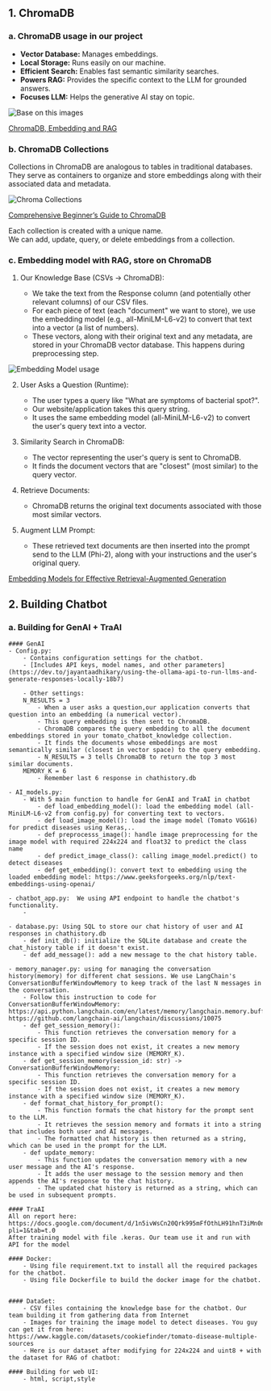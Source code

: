 ## 1. ChromaDB

### a. ChromaDB usage in our project

- **Vector Database:** Manages embeddings.  
- **Local Storage:** Runs easily on our machine.  
- **Efficient Search:** Enables fast semantic similarity searches.  
- **Powers RAG:** Provides the specific context to the LLM for grounded answers.  
- **Focuses LLM:** Helps the generative AI stay on topic.

![Base on this images](2025-05-31-23-48-40.png)

[ChromaDB, Embedding and RAG](https://www.gettingstarted.ai/tutorial-chroma-db-best-vector-database-for-langchain-store-embeddings/#:~:text=The%20LangChain%20framework%20allows%20you%20to%20build%20a,to%20LangChain%3F%20Start%20with%20this%20introductory%20post%20first)  

### b. ChromaDB Collections

Collections in ChromaDB are analogous to tables in traditional databases.  
They serve as containers to organize and store embeddings along with their associated data and metadata.

![Chroma Collections](2025-05-31-23-27-50.png)

[Comprehensive Beginner’s Guide to ChromaDB](https://medium.com/@syeedmdtalha/a-comprehensive-beginners-guide-to-chromadb-eb2fa22ee22f)  

Each collection is created with a unique name.  
We can add, update, query, or delete embeddings from a collection.

### c. Embedding model with RAG, store on ChromaDB

1. Our Knowledge Base (CSVs -> ChromaDB):

    - We take the text from the Response column (and potentially other relevant columns) of our CSV files.
    - For each piece of text (each "document" we want to store), we use the embedding model (e.g., all-MiniLM-L6-v2) to convert that text into a vector (a list of numbers).
    - These vectors, along with their original text and any metadata, are stored in your ChromaDB vector database. This happens during preprocessing step.

![Embedding Model usage](2025-06-03-12-42-28.png)

2. User Asks a Question (Runtime):

    - The user types a query like "What are symptoms of bacterial spot?".
    - Our website/application takes this query string.
    - It uses the same embedding model (all-MiniLM-L6-v2) to convert the user's query text into a vector.

3. Similarity Search in ChromaDB:

    - The vector representing the user's query is sent to ChromaDB.
    - It finds the document vectors that are "closest" (most similar) to the query vector.

4. Retrieve Documents:

    - ChromaDB returns the original text documents associated with those most similar vectors.

5. Augment LLM Prompt:

    - These retrieved text documents are then inserted into the prompt send to the LLM (Phi-2), along with your instructions and the user's original query.

[Embedding Models for Effective Retrieval-Augmented Generation](https://medium.com/bright-ai/choosing-the-right-embedding-for-rag-in-generative-ai-applications-8cf5b36472e1)  

## 2. Building Chatbot

### a. Building for GenAI + TraAI
    #### GenAI
    - Config.py:
        - Contains configuration settings for the chatbot.
        - [Includes API keys, model names, and other parameters](https://dev.to/jayantaadhikary/using-the-ollama-api-to-run-llms-and-generate-responses-locally-18b7) 
        
        - Other settings:  
        N_RESULTS = 3
            - When a user asks a question,our application converts that question into an embedding (a numerical vector).  
            - This query embedding is then sent to ChromaDB.  
            - ChromaDB compares the query embedding to all the document embeddings stored in your tomato_chatbot_knowledge collection.  
            - It finds the documents whose embeddings are most semantically similar (closest in vector space) to the query embedding.  
            - N_RESULTS = 3 tells ChromaDB to return the top 3 most similar documents.  
        MEMORY_K = 6
            - Remember last 6 response in chathistory.db  
    
    - AI_models.py:  
        - With 5 main function to handle for GenAI and TraAI in chatbot  
            - def load_embedding_model(): load the embedding model (all-MiniLM-L6-v2 from config.py) for converting text to vectors.  
            - def load_image_model(): load the image model (Tomato VGG16) for predict diseases using Keras,..  
            - def preprocesss_image(): handle image preprocessing for the image model with required 224x224 and float32 to predict the class name  
            - def predict_image_class(): calling image_model.predict() to detect diseases  
            - def get_embedding(): convert text to embedding using the loaded embedding model: https://www.geeksforgeeks.org/nlp/text-embeddings-using-openai/  
    
    - chatbot_app.py:  We using API endpoint to handle the chatbot's functionality.  
        - 
    
    - database.py: Using SQL to store our chat history of user and AI responses in chathistory.db  
        - def init_db(): initialize the SQLite database and create the chat_history table if it doesn't exist.  
        - def add_message(): add a new message to the chat history table.  
    
    - memory_manager.py: using for managing the conversation history(memory) for different chat sessions. We use LangChain's ConversationBufferWindowMemory to keep track of the last N messages in the conversation.  
        - Follow this instruction to code for ConversationBufferWindowMemory: https://api.python.langchain.com/en/latest/memory/langchain.memory.buffer_window.ConversationBufferWindowMemory.html, https://github.com/langchain-ai/langchain/discussions/10075
        - def get_session_memory():  
            - This function retrieves the conversation memory for a specific session ID.  
            - If the session does not exist, it creates a new memory instance with a specified window size (MEMORY_K).  
        - def get_session_memory(session_id: str) -> ConversationBufferWindowMemory:  
            - This function retrieves the conversation memory for a specific session ID.  
            - If the session does not exist, it creates a new memory instance with a specified window size (MEMORY_K).  
        - def format_chat_history_for_prompt(): 
            - This function formats the chat history for the prompt sent to the LLM.  
            - It retrieves the session memory and formats it into a string that includes both user and AI messages.  
            - The formatted chat history is then returned as a string, which can be used in the prompt for the LLM.  
        - def update_memory:  
            - This function updates the conversation memory with a new user message and the AI's response.  
            - It adds the user message to the session memory and then appends the AI's response to the chat history.  
            - The updated chat history is returned as a string, which can be used in subsequent prompts.  

    #### TraAI  
    All on report here: https://docs.google.com/document/d/1n5ivWsCn20Qrk995mFfOthLH91hnT3iMn0nq6cgZYI0/edit?pli=1&tab=t.0  
    After training model with file .keras. Our team use it and run with API for the model  

    #### Docker:  
        - Using file requirement.txt to install all the required packages for the chatbot.  
        - Using file Dockerfile to build the docker image for the chatbot.  
    

    #### DataSet:  
        - CSV files containing the knowledge base for the chatbot. Our team building it from gathering data from Internet
        - Images for training the image model to detect diseases. You guy can get it from here: https://www.kaggle.com/datasets/cookiefinder/tomato-disease-multiple-sources  
        - Here is our dataset after modifying for 224x224 and uint8 + with the dataset for RAG of chatbot: 
    
    #### Building for web UI:
        - html, script,style
